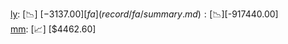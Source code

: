 [ly](record/ly/summary.md): [📉] [$-3137.00]  
[fa](record/fa/summary.md): [📉] [$-917440.00]  
[mm](record/mm/summary.md): [📈] [$4462.60]  
